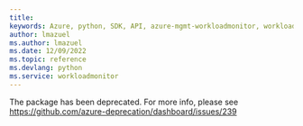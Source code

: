```yaml
---
title: 
keywords: Azure, python, SDK, API, azure-mgmt-workloadmonitor, workloadmonitor
author: lmazuel
ms.author: lmazuel
ms.date: 12/09/2022
ms.topic: reference
ms.devlang: python
ms.service: workloadmonitor
---
```

The package has been deprecated. For more info, please see https://github.com/azure-deprecation/dashboard/issues/239

